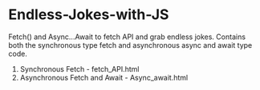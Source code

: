 # Endless-Jokes-with-JS

Fetch() and Async...Await to fetch API and grab endless jokes.
Contains both the synchronous type fetch and asynchronous async and await type code.

1.  Synchronous Fetch - fetch_API.html
2.  Asynchronous Fetch and Await - Async_await.html
